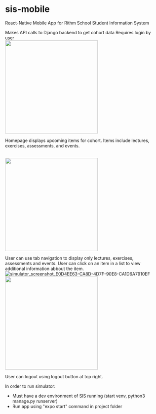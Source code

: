 # sis-mobile

React-Native Mobile App for Rithm School Student Information System

Makes API calls to Django backend to get cohort data
Requires login by user
<br /><img src="https://user-images.githubusercontent.com/728518/186285927-857f20e9-fd80-496f-818f-323e8151c5a7.png" width="300" />

Homepage displays upcoming items for cohort. Items include lectures, exercises, assessments, and events.

<br /><img src="https://user-images.githubusercontent.com/728518/186285838-a276f7b8-59a1-4a17-b228-9ebd0cd80eab.png" width="300" />

User can use tab navigation to display only lectures, exercises, assessments and events.
User can click on an item in a list to view additional information abbout the item.
![simulator_screenshot_E0D4EE63-CA8D-4D7F-90E8-CA1D6A7910EF](https://user-images.githubusercontent.com/728518/186285880-2c7bf028-8825-4707-9b8d-07375ed5910d.png)
<br /><img src="https://user-images.githubusercontent.com/728518/186285927-857f20e9-fd80-496f-818f-323e8151c5a7.png" width="300" />

User can logout using logout button at top right.

In order to run simulator:
- Must have a dev environment of SIS running (start venv, python3 manage.py runserver)
- Run app using "expo start" command in project folder
